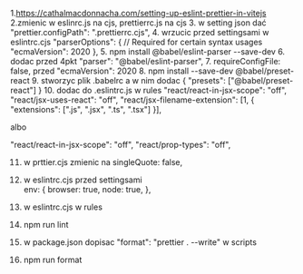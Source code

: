 1.https://cathalmacdonnacha.com/setting-up-eslint-prettier-in-vitejs
2.zmienic w eslinrc.js na cjs, prettierrc.js na cjs 3. w setting json dać "prettier.configPath": ".prettierrc.cjs", 4. wrzucic przed settingsami w eslintrc.cjs
"parserOptions": {
// Required for certain syntax usages
"ecmaVersion": 2020
}, 5. npm install @babel/eslint-parser --save-dev 6. dodac przed 4pkt "parser": "@babel/eslint-parser", 7. requireConfigFile: false, przed "ecmaVersion": 2020 8. npm install --save-dev @babel/preset-react 9. stworzyc plik .babelrc a w nim dodac
{
"presets": ["@babel/preset-react"]
} 10. dodac do .eslintrc.js w rules
"react/react-in-jsx-scope": "off",
"react/jsx-uses-react": "off",
"react/jsx-filename-extension": [1, { "extensions": [".js", ".jsx", ".ts", ".tsx"] }],

albo

"react/react-in-jsx-scope": "off",
"react/prop-types": "off",

11. w prttier.cjs zmienic na singleQuote: false,
12. w eslintrc.cjs przed settingsami  
    env: {
    browser: true,
    node: true,
    },

13. w eslintrc.cjs w rules
14. npm run lint
15. w package.json dopisac "format": "prettier . --write" w scripts
16. npm run format
